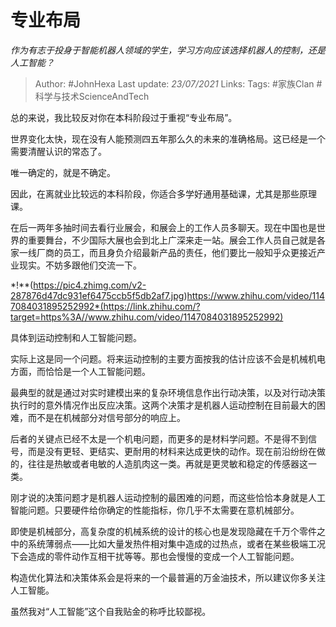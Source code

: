 # 专业布局
*作为有志于投身于智能机器人领域的学生，学习方向应该选择机器人的控制，还是人工智能？*

> Author: #JohnHexa
Last update: *23/07/2021* 
Links:
Tags:  #家族Clan #科学与技术ScienceAndTech 



总的来说，我比较反对你在本科阶段过于重视“专业布局”。

世界变化太快，现在没有人能预测四五年那么久的未来的准确格局。这已经是一个需要清醒认识的常态了。

唯一确定的，就是不确定。

因此，在离就业比较远的本科阶段，你适合多学好通用基础课，尤其是那些原理课。

在后一两年多抽时间去看行业展会，和展会上的工作人员多聊天。现在中国也是世界的重要舞台，不少国际大展也会到北上广深来走一站。展会工作人员自己就是各家一线厂商的员工，而且身负介绍最新产品的责任，他们要比一般知乎众更接近产业现实。不妨多跟他们交流一下。

*!**(https://pic4.zhimg.com/v2-287876d47dc931ef6475ccb5f5db2af7.jpg)https://www.zhihu.com/video/1147084031895252992*(https://link.zhihu.com/?target=https%3A//www.zhihu.com/video/1147084031895252992)  


具体到运动控制和人工智能问题。

实际上这是同一个问题。将来运动控制的主要方面按我的估计应该不会是机械机电方面，而恰恰是一个人工智能问题。

最典型的就是通过对实时建模出来的复杂环境信息作出行动决策，以及对行动决策执行时的意外情况作出反应决策。这两个决策才是机器人运动控制在目前最大的困难，而不是在机械部分对信号部分的响应上。

后者的关键点已经不太是一个机电问题，而更多的是材料学问题。不是得不到信号，而是没有更轻、更结实、更耐用的材料来达成更快的动作。现在前沿纷纷在做的，往往是热敏或者电敏的人造肌肉这一类。再就是更灵敏和稳定的传感器这一类。

刚才说的决策问题才是机器人运动控制的最困难的问题，而这些恰恰本身就是人工智能问题。只要硬件给你确定的性能指标，你几乎不太需要在意机械部分。

即使是机械部分，高复杂度的机械系统的设计的核心也是发现隐藏在千万个零件之中的系统薄弱点——比如大量发热件相对集中造成的过热点，或者在某些极端工况下会造成的零件动作互相干扰等等。那也会慢慢的变成一个人工智能问题。

构造优化算法和决策体系会是将来的一个最普遍的万金油技术，所以建议你多关注人工智能。

虽然我对“人工智能”这个自我贴金的称呼比较鄙视。



